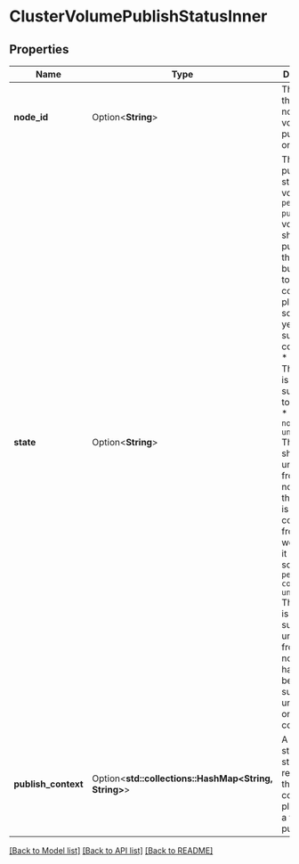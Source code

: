 # ClusterVolumePublishStatusInner

## Properties

Name | Type | Description | Notes
------------ | ------------- | ------------- | -------------
**node_id** | Option<**String**> | The ID of the Swarm node the volume is published on.  | [optional]
**state** | Option<**String**> | The published state of the volume. * `pending-publish` The volume should be published to this node, but the call to the controller plugin to do so has not yet been successfully completed. * `published` The volume is published successfully to the node. * `pending-node-unpublish` The volume should be unpublished from the node, and the manager is awaiting confirmation from the worker that it has done so. * `pending-controller-unpublish` The volume is successfully unpublished from the node, but has not yet been successfully unpublished on the controller.  | [optional]
**publish_context** | Option<**std::collections::HashMap<String, String>**> | A map of strings to strings returned by the CSI controller plugin when a volume is published.  | [optional]

[[Back to Model list]](../README.md#documentation-for-models) [[Back to API list]](../README.md#documentation-for-api-endpoints) [[Back to README]](../README.md)


